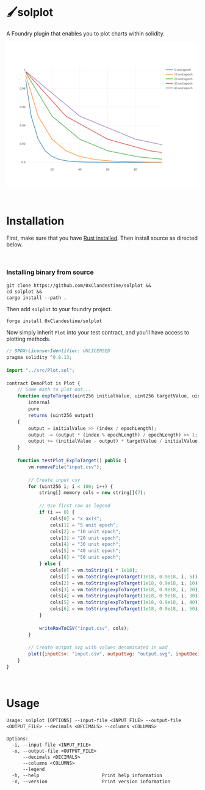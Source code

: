 # 🖌️solplot
A Foundry plugin that enables you to plot charts within solidity.

![output](output.svg)


&nbsp;
# Installation
First, make sure that you have [Rust installed](https://www.rust-lang.org/tools/install). Then install source as directed below.

<!-- &nbsp;
### Install from crates.io
```
cargo install solplot
``` -->

&nbsp;
### Installing binary from source
```
git clone https://github.com/0xClandestine/solplot &&
cd solplot &&
cargo install --path .
```

Then add `solplot` to your foundry project.

```
forge install 0xClandestine/solplot
```

Now simply inherit `Plot` into your test contract, and you'll have access to plotting methods.

```js
// SPDX-License-Identifier: UNLICENSED
pragma solidity ^0.8.13;

import "../src/Plot.sol";

contract DemoPlot is Plot {
    // Some math to plot out...
    function expToTarget(uint256 initialValue, uint256 targetValue, uint256 index, uint256 epochLength)
        internal
        pure
        returns (uint256 output)
    {
        output = initialValue >> (index / epochLength);
        output -= (output * (index % epochLength) / epochLength) >> 1;
        output += (initialValue - output) * targetValue / initialValue;
    }

    function testPlot_ExpToTarget() public {
        vm.removeFile("input.csv");

        // Create input csv
        for (uint256 i; i < 100; i++) {
            string[] memory cols = new string[](7);

            // Use first row as legend
            if (i == 0) {
                cols[0] = "x axis";
                cols[1] = "5 unit epoch";
                cols[2] = "10 unit epoch";
                cols[3] = "20 unit epoch";
                cols[4] = "30 unit epoch";
                cols[5] = "40 unit epoch";
                cols[6] = "50 unit epoch";
            } else {
                cols[0] = vm.toString(i * 1e18);
                cols[1] = vm.toString(expToTarget(1e18, 0.9e18, i, 5));
                cols[2] = vm.toString(expToTarget(1e18, 0.9e18, i, 10));
                cols[3] = vm.toString(expToTarget(1e18, 0.9e18, i, 20));
                cols[4] = vm.toString(expToTarget(1e18, 0.9e18, i, 30));
                cols[5] = vm.toString(expToTarget(1e18, 0.9e18, i, 40));
                cols[6] = vm.toString(expToTarget(1e18, 0.9e18, i, 50));
            }

            writeRowToCSV("input.csv", cols);
        }

        // Create output svg with values denominated in wad
        plot({inputCsv: "input.csv", outputSvg: "output.svg", inputDecimals: 18, totalColumns: 6, legend: true});
    }
}

```

&nbsp;
# Usage


```
Usage: solplot [OPTIONS] --input-file <INPUT_FILE> --output-file <OUTPUT_FILE> --decimals <DECIMALS> --columns <COLUMNS>

Options:
  -i, --input-file <INPUT_FILE>    
  -o, --output-file <OUTPUT_FILE>  
      --decimals <DECIMALS>        
      --columns <COLUMNS>
      --legend
  -h, --help                       Print help information
  -V, --version                    Print version information
```
